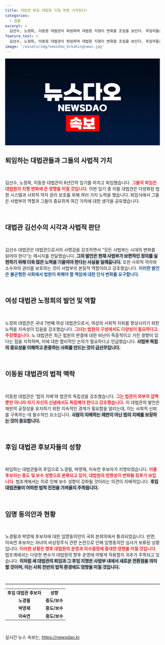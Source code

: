 ```yaml
---
title: 대법관 퇴임 대법원 지형 변동 시작된다!
categories:
  - 법률
excerpt: >
  김선수, 노정희, 이동원 대법관이 퇴임하며 대법원 지형이 변화할 조짐을 보인다. 후임자들은 중도·보수 성향으로 예상되며, 보수화에 대한 우려가 커지고 있다. 깊이 있는 분석이 필요한 시점!
feature_text: >
  김선수, 노정희, 이동원 대법관이 퇴임하며 대법원 지형이 변화할 조짐을 보인다. 후임자들은 중도·보수 성향으로 예상되며, 보수화에 대한 우려가 커지고 있다. 깊이 있는 분석이 필요한 시점!
image: '/assets/img/newsdao_breakingnews.jpg'
---
```


<p><img src="/assets/img/newsdao_breakingnews.jpg" alt="firstkoreanews 속보" /></p>

<h2 data-ke-size="size26">퇴임하는 대법관들과 그들의 사법적 가치</h2>

<p data-ke-size="size16">&nbsp;</p>

<p>김선수, 노정희, 이동원 대법관이 6년간의 임기를 마치고 퇴임했습니다. <b><span style="color: #ee2323;">그들의 퇴임은 대법원의 지형 변화에 큰 영향을 미칠 것입니다.</span></b> 이번 임기 중 이들 대법관은 다양화된 법원 시스템과 사회적 약자 권리 보호를 위해 여러 가지 노력을 했습니다. 퇴임식에서 그들은 사법부의 역할과 그들이 중요하게 여긴 가치에 대한 생각을 공유했습니다. </p>

<p data-ke-size="size16">&nbsp;</p>

<h2 data-ke-size="size26">대법관 김선수의 시각과 사법적 판단</h2>

<p data-ke-size="size16">&nbsp;</p>

<p>김선수 대법관은 대법관으로서의 사명감을 강조하면서 "모든 사법부는 시대의 변화를 읽어야 한다"는 메시지를 전달했습니다. <b><span style="background-color: #21538527;">그의 발언은 현재 사법부가 보편적인 정의를 실현하기 위해 더욱 많은 노력을 기울여야 한다는 사실을 일깨웁니다.</span></b> 또한 사회적 약자와 소수자의 권리를 보호하는 것이 사법부의 본질적 역할이라고 강조했습니다. <b><span style="color: #1a5490;">이러한 발언은 불균형한 사회에서 법원이 취해야 할 책임에 대한 인식 변화를 요구합니다.</span></b></p>

<p data-ke-size="size16">&nbsp;</p>

<h2 data-ke-size="size26">여성 대법관 노정희의 발언 및 역할</h2>

<p data-ke-size="size16">&nbsp;</p>

<p>노정희 대법관은 국내 7번째 여성 대법관으로서, 여성의 사회적 지위를 향상시키기 위한 노력을 지속성이 있음을 강조했습니다. <b><span style="color: #ee2323;">그녀는 법원의 구성에서도 다양성이 필요하다고 주장했습니다.</span></b> 노 대법관은 최근 법원의 판결에 대한 비난이 즉흥적이고 거친 경향이 있다는 점을 지적하며, 이에 대한 합리적인 논의가 필요하다고 언급했습니다. <b><span style="background-color: #21538527;">사법부 독립의 중요성을 이해하고 존중하는 사회를 만드는 것이 급선무입니다.</span></b></p>

<p data-ke-size="size16">&nbsp;</p>

<h2 data-ke-size="size26">이동원 대법관의 법적 맥락</h2>

<p data-ke-size="size16">&nbsp;</p>

<p>이동원 대법관은 ‘법의 지배’와 법관의 독립성을 강조했습니다. <b><span style="color: #ee2323;">그는 법관이 외부의 압력뿐만 아니라 자기 자신의 신념에서도 독립해야 한다고 강조했습니다.</span></b> 이 대법관의 발언은 재판의 공정성을 유지하기 위한 지속적인 경계가 필요함을 알리는데, 이는 사회적 신뢰를 구축하는 데 필수적인 요소입니다. <b><span style="background-color: #21538527;">사람이 지배하는 재판이 아닌 법의 지배를 보장하는 것이 중요합니다.</span></b></p>

<p data-ke-size="size16">&nbsp;</p>

<h2 data-ke-size="size26">후임 대법관 후보자들의 성향</h2>

<p data-ke-size="size16">&nbsp;</p>

<p>퇴임하는 대법관들의 후임으로 노경필, 박영재, 이숙연 후보자가 지명되었습니다. <b><span style="color: #ee2323;">이들 후보자는 중도 및 보수 성향으로 분류되고 있어, 대법원의 방향성이 변화될 징후가 보입니다.</span></b> 법조계에서는 이로 인해 보수 성향이 강화될 것이라는 의견이 지배적입니다. <b><span style="background-color: #21538527;">후임 대법관들이 어떠한 법적 진전을 가져올지 주목됩니다.</span></b></p>

<p data-ke-size="size16">&nbsp;</p>

<h2 data-ke-size="size26">임명 동의안과 현황</h2>

<p data-ke-size="size16">&nbsp;</p>

<p>노경필과 박영재 후보자에 대한 임명동의안이 국회 본회의에서 통과되었습니다. 반면, 이숙연 후보자는 자녀의 비상장주식 관련 논란으로 인해 임명동의안 심사가 보류된 상황입니다. <b><span style="color: #ee2323;">이러한 상황은 향후 대법원의 운영과 의사결정에 중대한 영향을 미칠 것입니다.</span></b> 법조계에서는 다양한 변수가 대법원의 향후 운영에 어떻게 작용할지 귀추가 주목되고 있습니다. <b><span style="background-color: #21538527;">이처럼 세 대법관의 퇴임과 그 후임 지명은 사법부 내에서 새로운 전환점을 의미할 것이며, 이는 사회 전반의 법적 환경에도 영향을 미칠 것입니다.</span></b></p>

<p data-ke-size="size16">&nbsp;</p>

<hr style="border-top: 1px solid #aaaaaa;">

<table style="width:100%;">
  <tr>
    <td style="text-align: center; height: 17px;"><b>후임 대법관 후보자</b></td>
    <td style="text-align: center; height: 17px;"><b>성향</b></td>
  </tr>
  <tr>
    <td style="text-align: center; height: 17px;"><b>노경필</b></td>
    <td style="text-align: center; height: 17px;"><b>중도/보수</b></td>
  </tr>
  <tr>
    <td style="text-align: center; height: 17px;"><b>박영재</b></td>
    <td style="text-align: center; height: 17px;"><b>중도/보수</b></td>
  </tr>
  <tr>
    <td style="text-align: center; height: 17px;"><b>이숙연</b></td>
    <td style="text-align: center; height: 17px;"><b>중도/보수</b></td>
  </tr>
</table>

<p data-ke-size="size16">&nbsp;</p>
실시간 뉴스 속보는, <a href="https://newsdao.kr" rel="dofollow">https://newsdao.kr</a>


